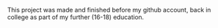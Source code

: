 This project was made and finished before my github account, back in college as part of my further (16-18) education.
